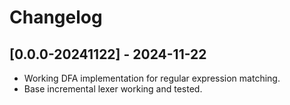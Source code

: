 # Changelog

## [0.0.0-20241122] - 2024-11-22
- Working DFA implementation for regular expression matching.
- Base incremental lexer working and tested.